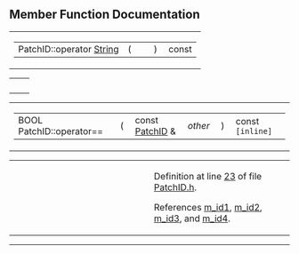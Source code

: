 ## Member Function Documentation

<span id="813281b8de988448c4a679184045ea4b" class="anchor"></span>

<table class="mdTable" data-cellpadding="2" data-cellspacing="0">
<colgroup>
<col style="width: 100%" />
</colgroup>
<tbody>
<tr>
<td class="mdRow"><table data-cellpadding="0" data-cellspacing="0" data-border="0">
<tbody>
<tr>
<td class="md" data-nowrap="" data-valign="top">PatchID::operator <a href="classString.md" class="el">String</a></td>
<td class="md" data-valign="top">( </td>
<td class="mdname1" data-valign="top" data-nowrap=""></td>
<td class="md" data-valign="top"> ) </td>
<td class="md" data-nowrap="">const</td>
</tr>
</tbody>
</table></td>
</tr>
</tbody>
</table>

|     |     |
|-----|-----|
|     |     |

<span id="1d9dbb49b77de2b539acc607e2cf4cc6" class="anchor"></span>

<table class="mdTable" data-cellpadding="2" data-cellspacing="0">
<colgroup>
<col style="width: 100%" />
</colgroup>
<tbody>
<tr>
<td class="mdRow"><table data-cellpadding="0" data-cellspacing="0" data-border="0">
<tbody>
<tr>
<td class="md" data-nowrap="" data-valign="top">BOOL PatchID::operator==</td>
<td class="md" data-valign="top">( </td>
<td class="md" data-nowrap="" data-valign="top">const <a href="classPatchID.md" class="el">PatchID</a> &amp; </td>
<td class="mdname1" data-valign="top" data-nowrap=""><em>other</em></td>
<td class="md" data-valign="top"> ) </td>
<td class="md" data-nowrap="">const<code> [inline]</code></td>
</tr>
</tbody>
</table></td>
</tr>
</tbody>
</table>

<table data-cellspacing="5" data-cellpadding="0" data-border="0">
<colgroup>
<col style="width: 50%" />
<col style="width: 50%" />
</colgroup>
<tbody>
<tr>
<td> </td>
<td><p>Definition at line <a href="PatchID_8h-source.md#l00023" class="el">23</a> of file <a href="PatchID_8h-source.md" class="el">PatchID.h</a>.</p>
<p>References <a href="PatchID_8h-source.md#l00012" class="el">m_id1</a>, <a href="PatchID_8h-source.md#l00012" class="el">m_id2</a>, <a href="PatchID_8h-source.md#l00012" class="el">m_id3</a>, and <a href="PatchID_8h-source.md#l00012" class="el">m_id4</a>.</p></td>
</tr>
</tbody>
</table>

------------------------------------------------------------------------

